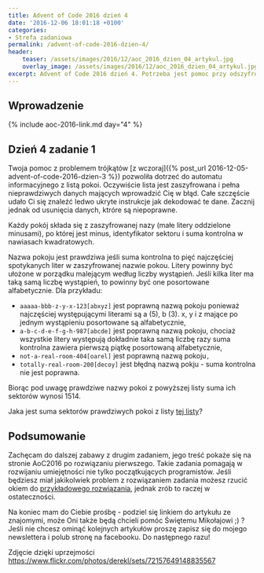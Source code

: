 ```yaml
---
title: Advent of Code 2016 dzień 4
date: '2016-12-06 18:01:18 +0100'
categories:
- Strefa zadaniowa
permalink: /advent-of-code-2016-dzien-4/
header:
    teaser: /assets/images/2016/12/aoc_2016_dzien_04_artykul.jpg
    overlay_image: /assets/images/2016/12/aoc_2016_dzien_04_artykul.jpg
excerpt: Advent of Code 2016 dzień 4. Potrzeba jest pomoc przy odszyfrowaniu listy pokoi w Kwaterze Głównej. Bez kilku linijek kodu się nie obędzie...
---
```


## Wprowadzenie
  
{% include aoc-2016-link.md day="4" %}

## Dzień 4 zadanie 1
  
Twoja pomoc z problemem trójkątów [z wczoraj]({% post_url 2016-12-05-advent-of-code-2016-dzien-3 %}) pozwoliła dotrzeć do automatu informacyjnego z listą pokoi. Oczywiście lista jest zaszyfrowana i pełna nieprawdziwych danych mających wprowadzić Cię w błąd. Całe szczęście udało Ci się znaleźć ledwo ukryte instrukcje jak dekodować te dane. Zacznij jednak od usunięcia danych, ktróre są niepoprawne.

Każdy pokój składa się z zaszyfrowanej nazy (małe litery oddzielone minusami), po której jest minus, identyfikator sektoru i suma kontrolna w nawiasach kwadratowych.

Nazwa pokoju jest prawdziwa jeśli suma kontrolna to pięć najczęściej spotykanych liter w zaszyfrowanej nazwie pokou. Litery powinny być ułożone w porządku malejącym według liczby wystąpień. Jeśli kilka liter ma taką samą liczbę wystąpień, to powinny być one posortowane alfabetycznie. Dla przykładu:

- `aaaaa-bbb-z-y-x-123[abxyz]` jest poprawną nazwą pokoju ponieważ najczęściej występującymi literami są a (5), b (3). x, y i z mające po jednym wystąpieniu posortowane są alfabetycznie,
- `a-b-c-d-e-f-g-h-987[abcde]` jest poprawną nazwą pokoju, chociaż wszystkie litery występują dokładnie taka samą liczbę razy suma kontrolna zawiera pierwszą piątkę posortowaną alfabetycznie,
- `not-a-real-room-404[oarel]` jest poprawną nazwą pokoju`,`
- `totally-real-room-200[decoy]` jest błędną nazwą pokju - suma kontrolna nie jest poprawna.
  
Biorąc pod uwagę prawdziwe nazwy pokoi z powyższej listy suma ich sektorów wynosi 1514.

Jaka jest suma sektorów prawdziwych pokoi z listy [tej listy](https://raw.githubusercontent.com/SamouczekProgramisty/StrefaZadaniowaSamouka/master/05_aoc_2016/src/main/test/resources/day04_input.txt)?

## Podsumowanie
  
Zachęcam do dalszej zabawy z drugim zadaniem, jego treść pokaże się na stronie AoC2016 po rozwiązaniu pierwszego. Takie zadania pomagają w rozwijaniu umiejętności nie tylko początkujących programistów. Jeśli będziesz miał jakikolwiek problem z rozwiązaniem zadania możesz rzucić okiem do [przykładowego rozwiązania](https://github.com/SamouczekProgramisty/StrefaZadaniowaSamouka/tree/master/05_aoc_2016/src/main/java/pl/samouczekprogramisty/szs/aoc2016/day04), jednak zrób to raczej w ostateczności.

Na koniec mam do Ciebie prośbę - podziel się linkiem do artykułu ze znajomymi, może Oni także będą chcieli pomóc Świętemu Mikołajowi ;) ? Jeśli nie chcesz ominąć kolejnych artykułów proszę zapisz się do mojego newslettera i polub stronę na facebooku. Do następnego razu!

Zdjęcie dzięki uprzejmości https://www.flickr.com/photos/derekl/sets/72157649148835567

